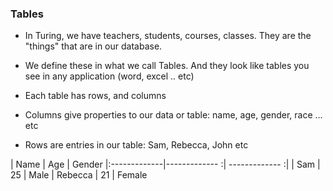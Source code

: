 ### Tables

- In Turing, we have teachers, students, courses, classes. They are the "things" that are in our database.

- We define these in what we call Tables. And they look like tables you see in any application (word, excel .. etc)

- Each table has rows, and columns

- Columns give properties to our data or table: name, age, gender, race ... etc

- Rows are entries in our table: Sam, Rebecca, John etc

|  Name       |     Age   | Gender
|:-------------|------------- :| ------------- :|
|  Sam        |     25    | Male
|  Rebecca    |     21    | Female



